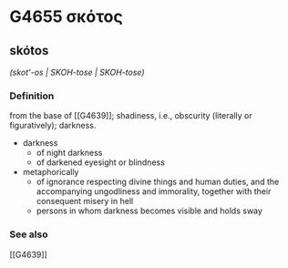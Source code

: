 # G4655 σκότος

## skótos

_(skot'-os | SKOH-tose | SKOH-tose)_

### Definition

from the base of [[G4639]]; shadiness, i.e., obscurity (literally or figuratively); darkness.

- darkness
  - of night darkness
  - of darkened eyesight or blindness
- metaphorically
  - of ignorance respecting divine things and human duties, and the accompanying ungodliness and immorality, together with their consequent misery in hell
  - persons in whom darkness becomes visible and holds sway

### See also

[[G4639]]

